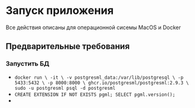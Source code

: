 # Запуск приложения
Все действия описаны для операционной сисемы MacOS и Docker
## Предварительные требования
### Запустить БД
- `docker run \
  -it \
  -v postgresml_data:/var/lib/postgresql \
  -p 5433:5432 \
  -p 8000:8000 \
  ghcr.io/postgresml/postgresml:2.9.3 \
  sudo -u postgresml psql -d postgresml`
- `CREATE EXTENSION IF NOT EXISTS pgml;
  SELECT pgml.version();`
- 

